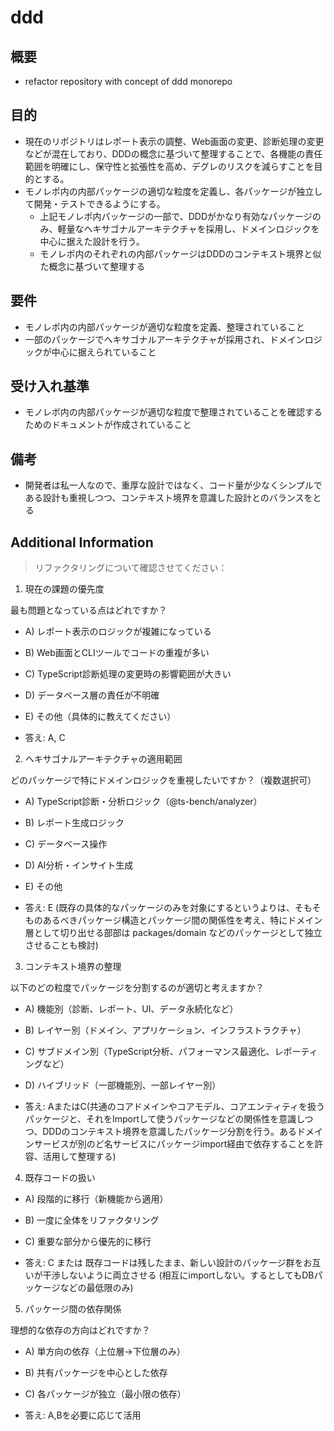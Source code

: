 # ddd

## 概要
- refactor repository with concept of ddd monorepo

## 目的
- 現在のリポジトリはレポート表示の調整、Web画面の変更、診断処理の変更などが混在しており、DDDの概念に基づいて整理することで、各機能の責任範囲を明確にし、保守性と拡張性を高め、デグレのリスクを減らすことを目的とする。
- モノレポ内の内部パッケージの適切な粒度を定義し、各パッケージが独立して開発・テストできるようにする。
  - 上記モノレポ内パッケージの一部で、DDDがかなり有効なパッケージのみ、軽量なヘキサゴナルアーキテクチャを採用し、ドメインロジックを中心に据えた設計を行う。
  - モノレポ内のそれぞれの内部パッケージはDDDのコンテキスト境界と似た概念に基づいて整理する

## 要件
- モノレポ内の内部パッケージが適切な粒度を定義、整理されていること
- 一部のパッケージでヘキサゴナルアーキテクチャが採用され、ドメインロジックが中心に据えられていること

## 受け入れ基準
- モノレポ内の内部パッケージが適切な粒度で整理されていることを確認するためのドキュメントが作成されていること

## 備考
- 開発者は私一人なので、重厚な設計ではなく、コード量が少なくシンプルである設計も重視しつつ、コンテキスト境界を意識した設計とのバランスをとる

## Additional Information

> リファクタリングについて確認させてください：

1. 現在の課題の優先度

最も問題となっている点はどれですか？
- A) レポート表示のロジックが複雑になっている
- B) Web画面とCLIツールでコードの重複が多い
- C) TypeScript診断処理の変更時の影響範囲が大きい
- D) データベース層の責任が不明確
- E) その他（具体的に教えてください）

- 答え: A, C

2. ヘキサゴナルアーキテクチャの適用範囲

どのパッケージで特にドメインロジックを重視したいですか？（複数選択可）
- A) TypeScript診断・分析ロジック（@ts-bench/analyzer）
- B) レポート生成ロジック
- C) データベース操作
- D) AI分析・インサイト生成
- E) その他

- 答え: E (既存の具体的なパッケージのみを対象にするというよりは、そもそものあるべきパッケージ構造とパッケージ間の関係性を考え、特にドメイン層として切り出せる部部は packages/domain などのパッケージとして独立させることも検討)

3. コンテキスト境界の整理

以下のどの粒度でパッケージを分割するのが適切と考えますか？
- A) 機能別（診断、レポート、UI、データ永続化など）
- B) レイヤー別（ドメイン、アプリケーション、インフラストラクチャ）
- C) サブドメイン別（TypeScript分析、パフォーマンス最適化、レポーティングなど）
- D) ハイブリッド（一部機能別、一部レイヤー別）

- 答え: AまたはC(共通のコアドメインやコアモデル、コアエンティティを扱うパッケージと、それをImportして使うパッケージなどの関係性を意識しつつ、DDDのコンテキスト境界を意識したパッケージ分割を行う。あるドメインサービスが別のど名サービスにパッケージimport経由で依存することを許容、活用して整理する)

4. 既存コードの扱い

- A) 段階的に移行（新機能から適用）
- B) 一度に全体をリファクタリング
- C) 重要な部分から優先的に移行

- 答え: C または 既存コードは残したまま、新しい設計のパッケージ群をお互いが干渉しないように両立させる (相互にimportしない。するとしてもDBパッケージなどの最低限のみ)

5. パッケージ間の依存関係

理想的な依存の方向はどれですか？
- A) 単方向の依存（上位層→下位層のみ）
- B) 共有パッケージを中心とした依存
- C) 各パッケージが独立（最小限の依存）

- 答え: A,Bを必要に応じて活用
